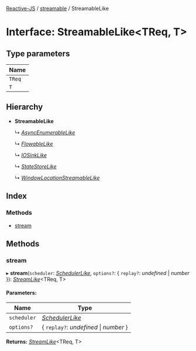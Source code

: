 [Reactive-JS](../README.md) / [streamable](../modules/streamable.md) / StreamableLike

# Interface: StreamableLike<TReq, T\>

## Type parameters

Name |
------ |
`TReq` |
`T` |

## Hierarchy

* **StreamableLike**

  ↳ [*AsyncEnumerableLike*](asyncenumerable.asyncenumerablelike.md)

  ↳ [*FlowableLike*](flowable.flowablelike.md)

  ↳ [*IOSinkLike*](io.iosinklike.md)

  ↳ [*StateStoreLike*](statestore.statestorelike.md)

  ↳ [*WindowLocationStreamableLike*](web.windowlocationstreamablelike.md)

## Index

### Methods

* [stream](streamable.streamablelike.md#stream)

## Methods

### stream

▸ **stream**(`scheduler`: [*SchedulerLike*](scheduler.schedulerlike.md), `options?`: { `replay?`: *undefined* \| *number*  }): [*StreamLike*](observable.streamlike.md)<TReq, T\>

#### Parameters:

Name | Type |
------ | ------ |
`scheduler` | [*SchedulerLike*](scheduler.schedulerlike.md) |
`options?` | { `replay?`: *undefined* \| *number*  } |

**Returns:** [*StreamLike*](observable.streamlike.md)<TReq, T\>
